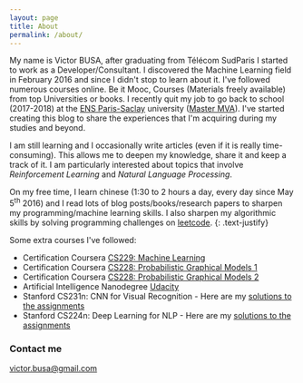 ```yaml
---
layout: page
title: About
permalink: /about/
---
```


My name is Victor BUSA, after graduating from Télécom SudParis I started to work as a Developer/Consultant. I discovered the Machine Learning field in February 2016 and since I didn't stop to learn about it. I've followed numerous courses online. Be it Mooc, Courses (Materials freely available) from top Universities or books. I recently quit my job to go back to school (2017-2018) at the [ENS Paris-Saclay](https://en.wikipedia.org/wiki/%C3%89cole_normale_sup%C3%A9rieure_Paris-Saclay) university ([Master MVA](http://math.ens-paris-saclay.fr/version-francaise/formations/master-mva/contenus-/master-mva-cours-2017-2018-161721.kjsp?RH=1242415112528)). I've started creating this blog to share the experiences that I'm acquiring during my studies and beyond.


I am still learning and I occasionally write articles (even if it is really time-consuming). This allows me to
deepen my knowledge, share it and keep a track of it. I am particularly interested about topics that involve
_Reinforcement Learning_ and _Natural Language Processing_.

On my free time, I learn chinese (1:30 to 2 hours a day, every day since May 5<sup>th</sup> 2016) and I read
lots of blog posts/books/research papers to sharpen my programming/machine learning skills. I also sharpen my algorithmic skills by solving programming challenges on [leetcode](https://leetcode.com/twice22/ "leetcode").
{: .text-justify}

Some extra courses I've followed:
- Certification Coursera [CS229: Machine Learning](https://www.coursera.org/account/accomplishments/verify/P6YMNE6EN3HM "Certification ML")
- Certification Coursera [CS228: Probabilistic Graphical Models 1](https://www.coursera.org/account/accomplishments/verify/ALATNRU8JTFX "Certification PGM 1")
- Certification Coursera [CS228: Probabilistic Graphical Models 2](https://www.coursera.org/account/accomplishments/certificate/ZZ65ZDATAY3F "Certification PGM 2")
- Artificial Intelligence Nanodegree [Udacity](https://drive.google.com/file/d/1kTLNte04yvoUqiKw8-fLZMYm4baHOeSn/view "Certification AIND")
- Stanford CS231n: CNN for Visual Recognition - Here are my [solutions to the assignments](https://github.com/Twice22/CS231n-solutions "My solutions")
- Stanford CS224n: Deep Learning for NLP - Here are my [solutions to the assignments](https://github.com/Twice22/CS224n-solutions "My solutions")


### Contact me
[victor.busa@gmail.com](mailto:victor.busa@gmail.com)